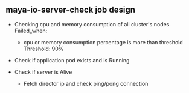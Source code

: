 ## maya-io-server-check job design

- Checking cpu and memory consumption of all cluster's nodes
  Failed_when: 
  - cpu or memory consumption percentage is more than threshold
  Threshold: 90%

- Check if application pod exists and is Running

- Check if server is Alive
  - Fetch director ip and check ping/pong connection